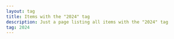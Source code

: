 ```yaml
---
layout: tag
title: Items with the "2024" tag
description: Just a page listing all items with the "2024" tag
tag: 2024
---
```

